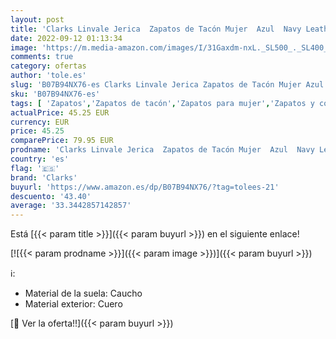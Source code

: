 ```yaml
---
layout: post
title: 'Clarks Linvale Jerica  Zapatos de Tacón Mujer  Azul  Navy Leather   36 EU'
date: 2022-09-12 01:13:34
image: 'https://m.media-amazon.com/images/I/31Gaxdm-nxL._SL500_._SL400_.jpg'
comments: true
category: ofertas
author: 'tole.es'
slug: 'B07B94NX76-es Clarks Linvale Jerica Zapatos de Tacón Mujer Azul Navy...'
sku: 'B07B94NX76-es'
tags: [ 'Zapatos','Zapatos de tacón','Zapatos para mujer','Zapatos y complementos','clarks','zapatos','🇪🇸', ]
actualPrice: 45.25 EUR
currency: EUR
price: 45.25
comparePrice: 79.95 EUR
prodname: 'Clarks Linvale Jerica  Zapatos de Tacón Mujer  Azul  Navy Leather   36 EU'
country: 'es'
flag: '🇪🇸'
brand: 'Clarks'
buyurl: 'https://www.amazon.es/dp/B07B94NX76/?tag=tolees-21'
descuento: '43.40'
average: '33.3442857142857'
---
```


Está [{{< param title >}}]({{< param buyurl >}}) en el siguiente enlace!

[![{{< param prodname >}}]({{< param image >}})]({{< param buyurl >}})

ℹ️:

- Material de la suela: Caucho
- Material exterior: Cuero

[🛒 Ver la oferta!!]({{< param buyurl >}})
